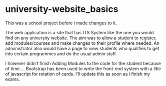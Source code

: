 # university-website_basics

This was a school project before i made changes to it.

The web application is a site that has ITS System like the one you would find on any university website. The aim was to allow a student to register, add modules/courses and make changes to their profile where needed. An administrator also would have a page to view students who qualifies to get into certain programmes and do the usual admin staff.

I however didn't finish Adding Modules to the code for the student because of time.... Bootstrap has been used to write the front-end system with a litle of javascript for rotation of cards. I'll update this as soon as i finish my exams.
